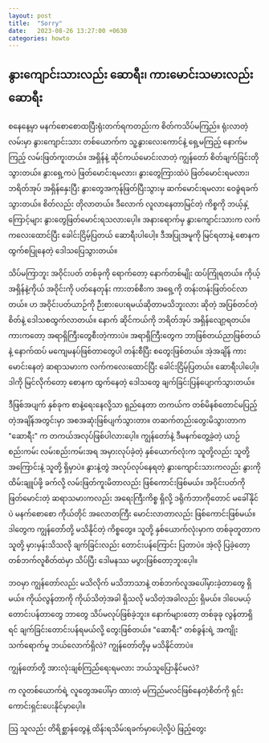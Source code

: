 ```yaml
---
layout: post
title:  "Sorry"
date:   2023-08-26 13:27:00 +0630
categories: howto
---
```

## နွားကျောင်းသားလည်း ဆောရီး၊ ကားမောင်းသမားလည်း ဆောရီး

စနေနေ့မှာ မနက်စောစောထပြီးရုံးတက်ရကတည်းက စိတ်ကသိပ်မကြည်။
ရုံးလာတဲ့ လမ်းမှာ နွားကျောင်းသား တစ်ယောက်က သူ့နွားလေးကောင်နဲ့  ရှေ့မကြည့် နောက်မကြည့် လမ်းဖြတ်ကူးတယ်။ အရှိန်နဲ့ ဆိုင်ကယ်မောင်းလာတဲ့ ကျွန်တော် စိတ်ချက်ခြင်းတိုသွားတယ်။ နွားရှေ့ကပဲ​ ဖြတ်မောင်းရမလား၊ နွားတွေကြားထဲပဲ ဖြတ်မောင်းရမလား၊ ဘရိတ်အုပ် အရှိန်နှေးပြီး နွားတွေအကုန်ဖြတ်ပြီးသွားမှ ဆက်မောင်းရမလား ဝေခွဲရခက်သွားတယ်။ စိတ်လည်း တိုလာတယ်။​ ဒီလောက် လူလာနေတာမြင်တဲ့ ကိစ္စကို ဘယ့်နှဲ့ကြောင့်များ နွားတွေဖြတ်မောင်းရသလားပေ့ါ။ အနားရောက်မှ နွားကျောင်းသားက လက်ကလေးထောင်ပြီး ခေါင်းငြိမ့်ပြတယ် ဆောရီးပါပေါ့။ ဒီအပြုအမူကို မြင်ရတာနဲ့ စောနက ထွက်စပြုနေတဲ့ ဒေါသပြေသွားတယ်။

သိပ်မကြာဘူး အဝိုင်းပတ် တစ်ခုကို ရောက်တော့ နောက်တစ်မျိုး ထပ်ကြုံရတယ်။ ကိုယ့်အရှိန်နဲ့ကိုယ် အဝိုင်းကို ပတ်နေတုန်း ကားတစ်စီးက အရှေ့ကို တန်းတန်းဖြတ်ဝင်လာတယ်။ ဟ အဝိုင်းပတ်ယာဉ်ကို ဉီးစားပေးရမယ်ဆိုတာမသိဘူးလား ဆိုတဲ့ အပြစ်တင်တဲ့စိတ်နဲ့ ဒေါသစထွက်လာတယ်။ နောက် ဆိုင်ကယ်ကို ဘရိတ်အုပ် အရှိန်လျော့ရတယ်။ ကားကတော့ အရာရှိကြီးတွေစီးတဲ့ကားပဲ။​ အရာရှိကြီးတွေက ဘာဖြစ်တယ်ညာဖြစ်တယ်နဲ့ နောက်ထပ် မကျေမနပ်ဖြစ်တာတွေပါ တန်းစီပြီး စတွေးဖြစ်တယ်။ အဲ့အချိန် ကားမောင်းနေတဲ့ ဆရာသမားက လက်ကလေးထောင်ပြီး ခေါင်းငြိမ့်ပြတယ်။ ဆောရီးပါပေါ့။ ဒါကို မြင်လိုက်တော့ စောနက ထွက်နေတဲ့ ဒေါသတွေ ချက်ခြင်းပြန်ပျောက်သွားတယ်။

ဒီဖြစ်အပျက် နှစ်ခုက စာနဲ့ရေးနေလို့သာ ရှည်နေတာ တကယ်က တစ်မိနစ်တောင်မပြည့်တဲ့အချိန်အတွင်းမှာ အစအဆုံးဖြစ်ပျက်သွားတာ။ တဆက်တည်းတွေးမိသွားတာက "ဆောရီး" က တကယ်အလုပ်ဖြစ်ပါလားပေ့ါ။ ကျွန်တော်နဲ့ ဒီမနက်တွေ့ခဲ့တဲ့ ယာဉ်စည်းကမ်း လမ်းစည်းကမ်းအရ အမှားလုပ်ခဲ့တဲ့ နှစ်ယောက်လုံးက သူတို့လည်း သူတို့အကြောင်းနဲ့ သူတို့ ရှိမှာပဲ။ နွားနဲ့တွဲ အလုပ်လုပ်နေရတဲ့ နွားကျောင်းသားကလည်း နွားကိုထိမ်းချူပ်ဖို့ ခက်လို့ လမ်းဖြတ်ကူးမိတာလည်း ဖြစ်ကောင်းဖြစ်မယ်။ အဝိုင်းပတ်ကို ဖြတ်မောင်းတဲ့ ဆရာသမားကလည်း အရေးကြီးကိစ္စ ရှိလို့ ဒရိုက်ဘာကိုတောင် မခေါ်နိုင်ပဲ မနက်စောစော ကိုယ်တိုင် အလောတကြီး မောင်းလာတာလည်း ဖြစ်ကောင်းဖြစ်မယ်။ ဒါတွေက ကျွန်တော််တို့ မသိနိုင်တဲ့ ကိစ္စတွေ။​ သူတို့ နှစ်ယောက်လုံးမှာက တစ်ခုတူတာက သူတို့ မှားမှန်းသိသလို ချက်ခြင်းလည်း တောင်းပန်ကြောင်း ပြတာပဲ။ အဲ့လို ပြခဲ့တော့ တစ်ဘက်လူစိတ်ထဲမှာ သိပ်ပြီး ဒေါမနဿ မပွားဖြစ်တော့ဘူးပေ့ါ။

ဘဝမှာ ကျွန်တော်လည်း မသိလိုက် မသိဘာသာနဲ့ တစ်ဘက်လူအပေါ်မှားခဲ့တာတွေ ရှိမယ်။ ကိုယ်လွန်တာကို ကိုယ်သိတဲ့အခါ ရှိသလို မသိတဲ့အခါလည်း ရှိမယ်။ ဒါပေမယ့် တောင်းပန်တာတွေ ဘာတွေ သိပ်မလုပ်ဖြစ်ခဲ့ဘူး။ နောက်များတော့ တစ်ခုခု လွန်တာရှိရင် ချက်ခြင်းတောင်းပန်ရမယ်လို့ တွေးဖြစ်တယ်။ "ဆောရီး" တစ်ခွန်းရဲ့ အကျိုးသက်ရောက်မှု ဘယ်လောက်ရှိလဲ?  ကျွန်တော်တို့မှ မသိနိုင်တာပဲ။




 ကျွန်တော်တို့ အားလုံးချစ်ကြည််ရေးရမလား ဘယ်သူပြောနိုင်မလဲ?


 က လူတစ်ယောက်ရဲ့ လူတွေအပေါ်မှာ ထားတဲ့ မကြည်မလင်ဖြစ်နေတဲ့စိတ်ကို ရှင်းကောင်းရှင်းပေးနိုင်မှာပေ့ါ။







 သြ သူလည်း တိရိစ္ဆာန်တွေနဲ့ ထိန်းရသိမ်းရခက်မှာပေါ့လို့ပဲ ဖြည့်တွေး
